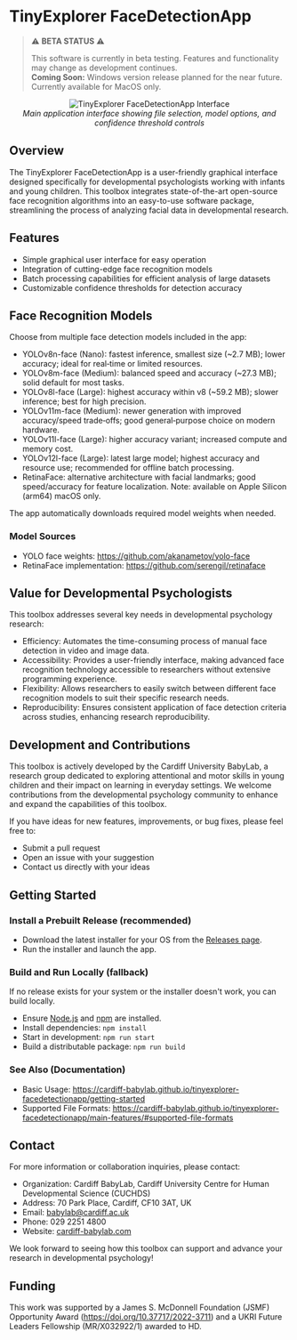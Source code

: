 # TinyExplorer FaceDetectionApp

> ⚠️ **BETA STATUS** ⚠️
> 
> This software is currently in beta testing. Features and functionality may change as development continues.  
> **Coming Soon:** Windows version release planned for the near future. Currently available for MacOS only.

<div align="center">
  <img src="docs/assets/screenshots/app-main-interface.png" alt="TinyExplorer FaceDetectionApp Interface" />
  <br>
  <em>Main application interface showing file selection, model options, and confidence threshold controls</em>
</div>

## Overview

The TinyExplorer FaceDetectionApp is a user-friendly graphical interface designed specifically for developmental psychologists working with infants and young children. This toolbox integrates state-of-the-art open-source face recognition algorithms into an easy-to-use software package, streamlining the process of analyzing facial data in developmental research.

## Features

- Simple graphical user interface for easy operation
- Integration of cutting-edge face recognition models
- Batch processing capabilities for efficient analysis of large datasets
- Customizable confidence thresholds for detection accuracy


## Face Recognition Models

Choose from multiple face detection models included in the app:

- YOLOv8n-face (Nano): fastest inference, smallest size (~2.7 MB); lower accuracy; ideal for real‑time or limited resources.
- YOLOv8m-face (Medium): balanced speed and accuracy (~27.3 MB); solid default for most tasks.
- YOLOv8l-face (Large): highest accuracy within v8 (~59.2 MB); slower inference; best for high precision.
- YOLOv11m-face (Medium): newer generation with improved accuracy/speed trade‑offs; good general‑purpose choice on modern hardware.
- YOLOv11l-face (Large): higher accuracy variant; increased compute and memory cost.
- YOLOv12l-face (Large): latest large model; highest accuracy and resource use; recommended for offline batch processing.
- RetinaFace: alternative architecture with facial landmarks; good speed/accuracy for feature localization. Note: available on Apple Silicon (arm64) macOS only.

The app automatically downloads required model weights when needed.

### Model Sources
- YOLO face weights: https://github.com/akanametov/yolo-face
- RetinaFace implementation: https://github.com/serengil/retinaface
  
## Value for Developmental Psychologists

This toolbox addresses several key needs in developmental psychology research:

- Efficiency: Automates the time-consuming process of manual face detection in video and image data.
- Accessibility: Provides a user-friendly interface, making advanced face recognition technology accessible to researchers without extensive programming experience.
- Flexibility: Allows researchers to easily switch between different face recognition models to suit their specific research needs.
- Reproducibility: Ensures consistent application of face detection criteria across studies, enhancing research reproducibility.

## Development and Contributions

This toolbox is actively developed by the Cardiff University BabyLab, a research group dedicated to exploring attentional and motor skills in young children and their impact on learning in everyday settings. We welcome contributions from the developmental psychology community to enhance and expand the capabilities of this toolbox.

If you have ideas for new features, improvements, or bug fixes, please feel free to:

- Submit a pull request
- Open an issue with your suggestion
- Contact us directly with your ideas

## Getting Started

### Install a Prebuilt Release (recommended)
- Download the latest installer for your OS from the [Releases page](https://github.com/andreifoldes/tinyexplorer-facedetectionapp/releases).
- Run the installer and launch the app.

### Build and Run Locally (fallback)
If no release exists for your system or the installer doesn't work, you can build locally.

- Ensure [Node.js](https://nodejs.org/) and [npm](https://www.npmjs.com/) are installed.
- Install dependencies: `npm install`
- Start in development: `npm run start`
- Build a distributable package: `npm run build`

### See Also (Documentation)
- Basic Usage: https://cardiff-babylab.github.io/tinyexplorer-facedetectionapp/getting-started
- Supported File Formats: https://cardiff-babylab.github.io/tinyexplorer-facedetectionapp/main-features/#supported-file-formats

## Contact

For more information or collaboration inquiries, please contact:

- Organization: Cardiff BabyLab, Cardiff University Centre for Human Developmental Science (CUCHDS)
- Address: 70 Park Place, Cardiff, CF10 3AT, UK
- Email: [babylab@cardiff.ac.uk](mailto:babylab@cardiff.ac.uk)
- Phone: 029 2251 4800
- Website: [cardiff-babylab.com](https://www.cardiff-babylab.com/)

We look forward to seeing how this toolbox can support and advance your research in developmental psychology!

## Funding

This work was supported by a James S. McDonnell Foundation (JSMF) Opportunity Award (https://doi.org/10.37717/2022-3711) and a UKRI Future Leaders Fellowship (MR/X032922/1) awarded to HD.
